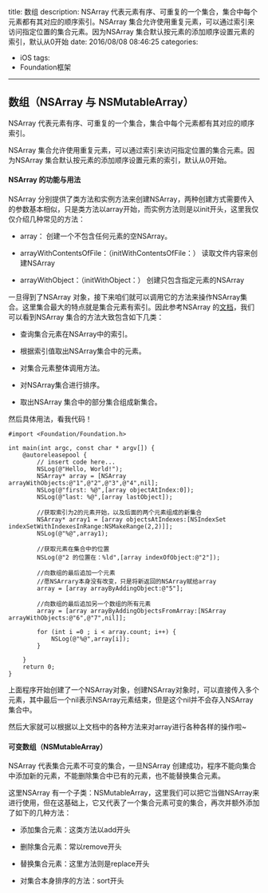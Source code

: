 title: 数组
description: NSArray 代表元素有序、可重复的一个集合，集合中每个元素都有其对应的顺序索引。NSArray 集合允许使用重复元素，可以通过索引来访问指定位置的集合元素。因为NSArray 集合默认按元素的添加顺序设置元素的索引，默认从0开始
date: 2016/08/08 08:46:25
categories:
- iOS
tags:
- Foundation框架

---

## 数组（NSArray 与 NSMutableArray）

NSArray 代表元素有序、可重复的一个集合，集合中每个元素都有其对应的顺序索引。

NSArray 集合允许使用重复元素，可以通过索引来访问指定位置的集合元素。因为NSArray 集合默认按元素的添加顺序设置元素的索引，默认从0开始。

#### NSArray 的功能与用法

NSArray 分别提供了类方法和实例方法来创建NSArray，两种创建方式需要传入的参数基本相似，只是类方法以array开始，而实例方法则是以init开头，这里我仅仅介绍几种常见的方法：

- array： 创建一个不包含任何元素的空NSArray。

- arrayWithContentsOfFile：（initWithContentsOfFile：） 读取文件内容来创建NSArray

- arrayWithObject：（initWithObject：） 创建只包含指定元素的NSArray

一旦得到了NSArray 对象，接下来咱们就可以调用它的方法来操作NSArray集合。这里集合最大的特点就是集合元素有索引。因此参考NSArray 的[文档](https://developer.apple.com/library/ios/documentation/Cocoa/Reference/Foundation/Classes/NSArray_Class/)，我们可以看到NSArray 集合的方法大致包含如下几类：

- 查询集合元素在NSArray中的索引。

- 根据索引值取出NSArray集合中的元素。

- 对集合元素整体调用方法。

- 对NSArray集合进行排序。

- 取出NSArray 集合中的部分集合组成新集合。

然后具体用法，看我代码！

```
#import <Foundation/Foundation.h>

int main(int argc, const char * argv[]) {
    @autoreleasepool {
        // insert code here...
        NSLog(@"Hello, World!");
        NSArray* array = [NSArray arrayWithObjects:@"1",@"2",@"3",@"4",nil];
        NSLog(@"first: %@",[array objectAtIndex:0]);
        NSLog(@"last: %@",[array lastObject]);
        
        //获取索引为2的元素开始，以及后面的两个元素组成的新集合
        NSArray* array1 = [array objectsAtIndexes:[NSIndexSet indexSetWithIndexesInRange:NSMakeRange(2,2)]];
        NSLog(@"%@",array1);
        
        //获取元素在集合中的位置
        NSLog(@"2 的位置在：%ld",[array indexOfObject:@"2"]);
        
        //向数组的最后追加一个元素
        //愿NSArrary本身没有改变，只是将新返回的NSArray赋给array
        array = [array arrayByAddingObject:@"5"];
        
        //向数组的最后追加另一个数组的所有元素
        array = [array arrayByAddingObjectsFromArray:[NSArray arrayWithObjects:@"6",@"7",nil]];
        
        for (int i =0 ; i < array.count; i++) {
            NSLog(@"%@",array[i]);
        }
        
    }
    return 0;
}

```

上面程序开始创建了一个NSArray对象，创建NSArray对象时，可以直接传入多个元素，其中最后一个nil表示NSArray元素结束，但是这个nil并不会存入NSArray集合中。

然后大家就可以根据以上文档中的各种方法来对array进行各种各样的操作啦~

#### 可变数组（NSMutableArray）

NSArray 代表集合元素不可变的集合，一旦NSArray 创建成功，程序不能向集合中添加新的元素，不能删除集合中已有的元素，也不能替换集合元素。

这里NSArray 有一个子类：NSMutableArray，这里我们可以把它当做NSArray来进行使用，但在这基础上，它又代表了一个集合元素可变的集合，再次并额外添加了如下的几种方法：

- 添加集合元素：这类方法以add开头

- 删除集合元素：常以remove开头

- 替换集合元素：这里方法则是replace开头

- 对集合本身排序的方法：sort开头

